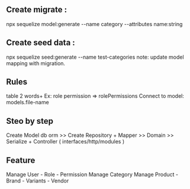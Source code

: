## Create migrate :

npx sequelize model:generate --name category --attributes name:string

## Create seed data :

npx sequelize seed:generate --name test-categories
note: update model mapping with migration.

## Rules

table 2 words+ Ex: role permission => rolePermissions
Connect to model: models.file-name

## Steo by step

Create Model db orm >>
Create Repository + Mapper >>
Domain >>
Serialize + Controller ( interfaces/http/modules )

## Feature

Manage User - Role - Permission
Manage Category
Manage Product - Brand - Variants - Vendor
